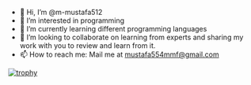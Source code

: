 - 👋 Hi, I’m @m-mustafa512
- 👀 I’m interested in programming
- 🌱 I’m currently learning different programming languages
- 💞️ I’m looking to collaborate on learning from experts and sharing my work with you to review and learn from it.
- 📫 How to reach me: Mail me at mustafa554mmf@gmail.com

<!---
mmustafa512/mmustafa512 is a ✨ special ✨ repository because its `README.md` (this file) appears on your GitHub profile.
You can click the Preview link to take a look at your changes.
--->
[![trophy](https://github-profile-trophy.vercel.app/m-mustafa512ryo-ma)](https://github.com/ryo-ma/github-profile-trophy)
